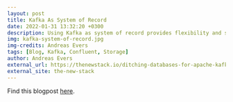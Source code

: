 ```yaml
---
layout: post
title: Kafka As System of Record
date: 2022-01-31 13:32:20 +0300
description: Using Kafka as system of record provides flexibility and scalability in our data architecture, and enables lean and agile operations.
img: kafka-system-of-record.jpg
img-credits: Andreas Evers
tags: [Blog, Kafka, Confluent, Storage]
author: Andreas Evers
external_url: https://thenewstack.io/ditching-databases-for-apache-kafka-as-system-of-record/
external_site: the-new-stack
---
```


Find this blogpost [here](https://thenewstack.io/ditching-databases-for-apache-kafka-as-system-of-record/).
